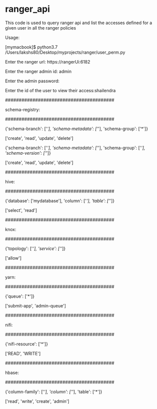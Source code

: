 # ranger_api

This code is used to query ranger api and list the accesses defined for a given user in all the ranger policies


Usage:

[mymacbook]$ python3.7 /Users/lakshs80/Desktop/myprojects/ranger/user_perm.py

Enter the ranger url: https://rangerUi:6182

Enter the ranger admin id: admin

Enter the admin password: 

Enter the id of the user to view their access:shailendra


########################################

schema-registry: 

########################################

{'schema-branch': ['*'], 'schema-metadata': ['*'], 'schema-group': ['*']}

['create', 'read', 'update', 'delete']


{'schema-branch': ['*'], 'schema-metadata': ['*'], 'schema-group': ['*'], 'schema-version': ['*']}

['create', 'read', 'update', 'delete']




########################################

hive: 

########################################

{'database': ['mydatabase'], 'column': ['*'], 'table': ['*']}

['select', 'read']




########################################

knox: 

########################################

{'topology': ['*'], 'service': ['*']}

['allow']




########################################

yarn: 

########################################

{'queue': ['*']}

['submit-app', 'admin-queue']




########################################

nifi: 

########################################

{'nifi-resource': ['*']}

['READ', 'WRITE']




########################################

hbase: 

########################################

{'column-family': ['*'], 'column': ['*'], 'table': ['*']}

['read', 'write', 'create', 'admin']


